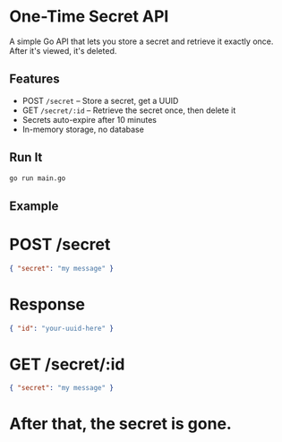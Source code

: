 # One-Time Secret API

A simple Go API that lets you store a secret and retrieve it exactly once. After it's viewed, it's deleted.

## Features
- POST `/secret` – Store a secret, get a UUID
- GET `/secret/:id` – Retrieve the secret once, then delete it
- Secrets auto-expire after 10 minutes
- In-memory storage, no database

## Run It
```bash
go run main.go
```


## Example
# POST /secret

```json
{ "secret": "my message" }
```
# Response

```json
{ "id": "your-uuid-here" }
```
# GET /secret/:id

```json
{ "secret": "my message" }
```
# After that, the secret is gone.